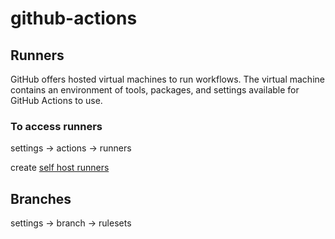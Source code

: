 # github-actions

## Runners
GitHub offers hosted virtual machines to run workflows. The virtual machine contains an environment of tools, packages, and settings available for GitHub Actions to use. <br/>

### To access runners
settings &#8594; actions &#8594; runners <br/>

create [self host runners](https://docs.github.com/en/actions/hosting-your-own-runners/managing-self-hosted-runners/adding-self-hosted-runners#adding-a-self-hosted-runner-to-an-organization)

## Branches
settings -> branch -> rulesets

